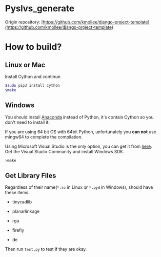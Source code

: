 Pyslvs_generate
===

Origin repository: [https://github.com/kmollee/django-project-template](https://github.com/kmollee/django-project-template)

How to build?
===

Linux or Mac
---

Install Cython and continue.

```bash
$sudo pip3 install Cython
$make
```

Windows
---

You should install [Anaconda](https://www.continuum.io/downloads) instead of Python, it's contain Cython so you don't need to install it.

If you are using 64 bit OS with 64bit Python, unfortunately you **can not** use mingw64 to complete the compilation.

Using Microsoft Visual Studio is the only option, you can get it from [here](https://www.visualstudio.com/downloads/). Get the Visual Studio Community and install Windows SDK.

```bash
>make
```

Get Library Files
---

Regardless of their name(`*.so` in Linux or `*.pyd` in Windows), should have these items:

* tinycadlib

* planarlinkage

* rga

* firefly

* de

Then run `test.py` to test if they are okay.
